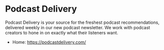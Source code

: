 # Podcast Delivery
Podcast Delivery is your source for the freshest podcast recommendations, delivered weekly in our new podcast newsletter. We work with podcast creators to hone in on exactly what their listeners want.

* Home: https://podcastdelivery.com/

